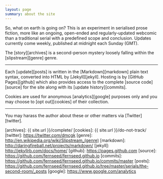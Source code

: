 ```yaml
---
layout: page
summary: about the site
---
```


So, what on earth is going on?  This is an experiment in serialised prose fiction, more like an ongoing, open-ended and regularly-updated webcomic than a traditional serial with a predefined scope and conclusion.  Updates currently come weekly, published at midnight each Sunday (GMT).

The [story][archives] is a second-person mystery loosely falling within the [slipstream][genre] genre.

----

Each [update][posts] is written in the [Markdown][markdown] plain text syntax, converted into HTML by [Jekyll][jekyll]. Hosting is by [GitHub Pages][github] which also provides access to the complete [source code][source] for the site along with its [update history][commits].

Cookies are used for anonymous [analytics][google] purposes only and you may choose to [opt out][cookies] of their collection.

----

You may harass the author about these or other matters via [Twitter][twitter].

[archives]: {{ site.url }}/complete/
[cookies]:  {{ site.url }}/do-not-track/
[twitter]:  https://twitter.com/dmcgk
[genre]:    http://en.wikipedia.org/wiki/Slipstream_(genre)
[markdown]: http://daringfireball.net/projects/markdown/
[jekyll]:   http://jekyllrb.com/docs/home/
[github]:   https://pages.github.com
[source]:   https://github.com/fernseed/fernseed.github.io
[commits]:  https://github.com/fernseed/fernseed.github.io/commits/master
[posts]:    https://github.com/fernseed/fernseed.github.io/tree/master/serials/the-second-room/_posts
[google]:   https://www.google.com/analytics